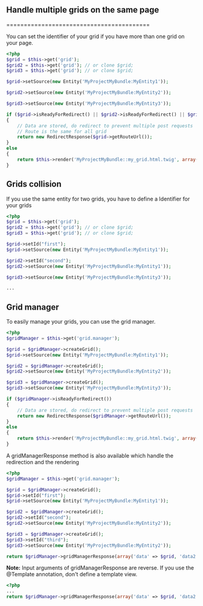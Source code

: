 ## Handle multiple grids on the same page
=========================================

You can set the identifier of your grid if you have more than one grid on your page.

```php
<?php
$grid = $this->get('grid');
$grid2 = $this->get('grid'); // or clone $grid;
$grid3 = $this->get('grid'); // or clone $grid;

$grid->setSource(new Entity('MyProjectMyBundle:MyEntity1'));

$grid2->setSource(new Entity('MyProjectMyBundle:MyEntity2'));

$grid3->setSource(new Entity('MyProjectMyBundle:MyEntity3'));

if ($grid->isReadyForRedirect() || $grid2->isReadyForRedirect() || $grid3->isReadyForRedirect() )
{
    // Data are stored, do redirect to prevent multiple post requests
    // Route is the same for all grid
    return new RedirectResponse($grid->getRouteUrl());
}
else
{
    return $this->render('MyProjectMyBundle::my_grid.html.twig', array('data' => $grid, 'data2' => $grid2, 'data3' => $grid3));
}
```

## Grids collision

If you use the same entity for two grids, you have to define a Identifier for your grids

```php
<?php
$grid = $this->get('grid');
$grid2 = $this->get('grid'); // or clone $grid;
$grid3 = $this->get('grid'); // or clone $grid;

$grid->setId("first");
$grid->setSource(new Entity('MyProjectMyBundle:MyEntity1'));

$grid2->setId("second");
$grid2->setSource(new Entity('MyProjectMyBundle:MyEntity1'));

$grid3->setSource(new Entity('MyProjectMyBundle:MyEntity3'));

...

```

## Grid manager

To easily manage your grids, you can use the grid manager.

```php
<?php
$gridManager = $this->get('grid.manager');

$grid = $gridManager->createGrid();
$grid->setSource(new Entity('MyProjectMyBundle:MyEntity1'));

$grid2 = $gridManager->createGrid();
$grid2->setSource(new Entity('MyProjectMyBundle:MyEntity2'));

$grid3 = $gridManager->createGrid();
$grid3->setSource(new Entity('MyProjectMyBundle:MyEntity3'));

if ($gridManager->isReadyForRedirect())
{
    // Data are stored, do redirect to prevent multiple post requests
    return new RedirectResponse($gridManager->getRouteUrl());
}
else
{
    return $this->render('MyProjectMyBundle::my_grid.html.twig', array('data' => $grid, 'data2' => $grid2, 'data3' => $grid3));
}

```

A gridManagerResponse method is also available which handle the redirection and the rendering

```php
<?php
$gridManager = $this->get('grid.manager');

$grid = $gridManager->createGrid();
$grid->setId("first");
$grid->setSource(new Entity('MyProjectMyBundle:MyEntity1'));

$grid2 = $gridManager->createGrid();
$grid2->setId("second");
$grid2->setSource(new Entity('MyProjectMyBundle:MyEntity2'));

$grid3 = $gridManager->createGrid();
$grid3->setId("third");
$grid3->setSource(new Entity('MyProjectMyBundle:MyEntity2'));

return $gridManager->gridManagerResponse(array('data' => $grid, 'data2' => $grid2, 'data3' => $grid3), 'MyProjectMyBundle::my_grid.html.twig');

```

**Note:** Input arguments of gridManagerResponse are reverse. If you use the @Template annotation, don't define a template view.

```php
<?php
...
return $gridManager->gridManagerResponse(array('data' => $grid, 'data2' => $grid2, 'data3' => $grid3));

```
